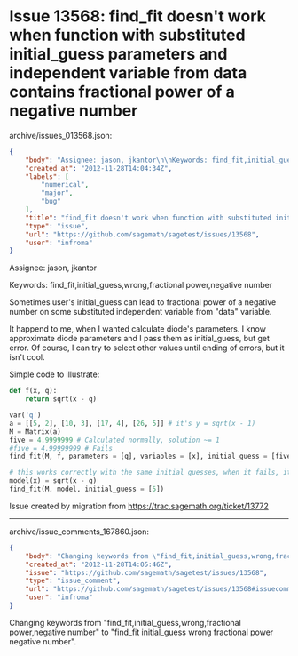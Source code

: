 # Issue 13568: find_fit doesn't work when function with substituted initial_guess parameters and independent variable from data contains fractional power of a negative number

archive/issues_013568.json:
```json
{
    "body": "Assignee: jason, jkantor\n\nKeywords: find_fit,initial_guess,wrong,fractional power,negative number\n\nSometimes user's initial_guess can lead to fractional power of a negative number on some substituted independent variable from \"data\" variable.\n\nIt happend to me, when I wanted calculate diode's parameters. I know approximate diode parameters and I pass them as initial_guess, but get error. Of course, I can try to select other values until ending of errors, but it isn't cool.\n\nSimple code to illustrate:\n\n\n```python\ndef f(x, q):\n    return sqrt(x - q)\n\nvar('q')\na = [[5, 2], [10, 3], [17, 4], [26, 5]] # it's y = sqrt(x - 1)\nM = Matrix(a)\nfive = 4.9999999 # Calculated normally, solution ~= 1\n#five = 4.99999999 # Fails\nfind_fit(M, f, parameters = [q], variables = [x], initial_guess = [five])\n\n# this works correctly with the same initial guesses, when it fails, it returns initial guess as a result\nmodel(x) = sqrt(x - q)\nfind_fit(M, model, initial_guess = [5])\n```\n\n\nIssue created by migration from https://trac.sagemath.org/ticket/13772\n\n",
    "created_at": "2012-11-28T14:04:34Z",
    "labels": [
        "numerical",
        "major",
        "bug"
    ],
    "title": "find_fit doesn't work when function with substituted initial_guess parameters and independent variable from data contains fractional power of a negative number",
    "type": "issue",
    "url": "https://github.com/sagemath/sagetest/issues/13568",
    "user": "infroma"
}
```
Assignee: jason, jkantor

Keywords: find_fit,initial_guess,wrong,fractional power,negative number

Sometimes user's initial_guess can lead to fractional power of a negative number on some substituted independent variable from "data" variable.

It happend to me, when I wanted calculate diode's parameters. I know approximate diode parameters and I pass them as initial_guess, but get error. Of course, I can try to select other values until ending of errors, but it isn't cool.

Simple code to illustrate:


```python
def f(x, q):
    return sqrt(x - q)

var('q')
a = [[5, 2], [10, 3], [17, 4], [26, 5]] # it's y = sqrt(x - 1)
M = Matrix(a)
five = 4.9999999 # Calculated normally, solution ~= 1
#five = 4.99999999 # Fails
find_fit(M, f, parameters = [q], variables = [x], initial_guess = [five])

# this works correctly with the same initial guesses, when it fails, it returns initial guess as a result
model(x) = sqrt(x - q)
find_fit(M, model, initial_guess = [5])
```


Issue created by migration from https://trac.sagemath.org/ticket/13772





---

archive/issue_comments_167860.json:
```json
{
    "body": "Changing keywords from \"find_fit,initial_guess,wrong,fractional power,negative number\" to \"find_fit initial_guess wrong fractional power negative number\".",
    "created_at": "2012-11-28T14:05:46Z",
    "issue": "https://github.com/sagemath/sagetest/issues/13568",
    "type": "issue_comment",
    "url": "https://github.com/sagemath/sagetest/issues/13568#issuecomment-167860",
    "user": "infroma"
}
```

Changing keywords from "find_fit,initial_guess,wrong,fractional power,negative number" to "find_fit initial_guess wrong fractional power negative number".
